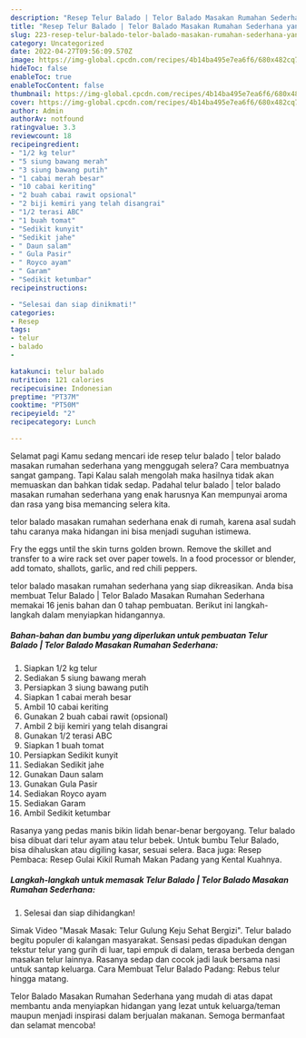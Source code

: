 ```yaml
---
description: "Resep Telur Balado | Telor Balado Masakan Rumahan Sederhana yang Bisa Manjain Lidah, Buat Buka Puasa Bikin Ngiler"
title: "Resep Telur Balado | Telor Balado Masakan Rumahan Sederhana yang Bisa Manjain Lidah, Buat Buka Puasa Bikin Ngiler"
slug: 223-resep-telur-balado-telor-balado-masakan-rumahan-sederhana-yang-bisa-manjain-lidah-buat-buka-puasa-bikin-ngiler
category: Uncategorized
date: 2022-04-27T09:56:09.570Z
image: https://img-global.cpcdn.com/recipes/4b14ba495e7ea6f6/680x482cq70/telur-balado-telor-balado-masakan-rumahan-sederhana-foto-resep-utama.jpg
hideToc: false
enableToc: true
enableTocContent: false
thumbnail: https://img-global.cpcdn.com/recipes/4b14ba495e7ea6f6/680x482cq70/telur-balado-telor-balado-masakan-rumahan-sederhana-foto-resep-utama.jpg
cover: https://img-global.cpcdn.com/recipes/4b14ba495e7ea6f6/680x482cq70/telur-balado-telor-balado-masakan-rumahan-sederhana-foto-resep-utama.jpg
author: Admin
authorAv: notfound
ratingvalue: 3.3
reviewcount: 18
recipeingredient:
- "1/2 kg telur"
- "5 siung bawang merah"
- "3 siung bawang putih"
- "1 cabai merah besar"
- "10 cabai keriting"
- "2 buah cabai rawit opsional"
- "2 biji kemiri yang telah disangrai"
- "1/2 terasi ABC"
- "1 buah tomat"
- "Sedikit kunyit"
- "Sedikit jahe"
- " Daun salam"
- " Gula Pasir"
- " Royco ayam"
- " Garam"
- "Sedikit ketumbar"
recipeinstructions:

- "Selesai dan siap dinikmati!"
categories:
- Resep
tags:
- telur
- balado
- 

katakunci: telur balado  
nutrition: 121 calories
recipecuisine: Indonesian
preptime: "PT37M"
cooktime: "PT50M"
recipeyield: "2"
recipecategory: Lunch

---
```



Selamat pagi Kamu sedang mencari ide resep telur balado | telor balado masakan rumahan sederhana yang menggugah selera? Cara membuatnya sangat gampang. Tapi Kalau salah mengolah maka hasilnya tidak akan memuaskan dan bahkan tidak sedap. Padahal telur balado | telor balado masakan rumahan sederhana yang enak harusnya Kan mempunyai aroma dan rasa yang bisa memancing selera kita.

 telor balado masakan rumahan sederhana enak di rumah, karena asal sudah tahu caranya maka hidangan ini bisa menjadi suguhan istimewa.

Fry the eggs until the skin turns golden brown. Remove the skillet and transfer to a wire rack set over paper towels. In a food processor or blender, add tomato, shallots, garlic, and red chili peppers.


 telor balado masakan rumahan sederhana yang siap dikreasikan. Anda bisa membuat Telur Balado | Telor Balado Masakan Rumahan Sederhana memakai 16 jenis bahan dan 0 tahap pembuatan. Berikut ini langkah-langkah dalam menyiapkan hidangannya.

<!--inarticleads1-->

##### Bahan-bahan dan bumbu yang diperlukan untuk pembuatan Telur Balado | Telor Balado Masakan Rumahan Sederhana:

1. Siapkan 1/2 kg telur
1. Sediakan 5 siung bawang merah
1. Persiapkan 3 siung bawang putih
1. Siapkan 1 cabai merah besar
1. Ambil 10 cabai keriting
1. Gunakan 2 buah cabai rawit (opsional)
1. Ambil 2 biji kemiri yang telah disangrai
1. Gunakan 1/2 terasi ABC
1. Siapkan 1 buah tomat
1. Persiapkan Sedikit kunyit
1. Sediakan Sedikit jahe
1. Gunakan  Daun salam
1. Gunakan  Gula Pasir
1. Sediakan  Royco ayam
1. Sediakan  Garam
1. Ambil Sedikit ketumbar


Rasanya yang pedas manis bikin lidah benar-benar bergoyang. Telur balado bisa dibuat dari telur ayam atau telur bebek. Untuk bumbu Telur Balado, bisa dihaluskan atau digiling kasar, sesuai selera. Baca juga: Resep Pembaca: Resep Gulai Kikil Rumah Makan Padang yang Kental Kuahnya. 

<!--inarticleads2-->

##### Langkah-langkah untuk memasak Telur Balado | Telor Balado Masakan Rumahan Sederhana:


1. Selesai dan siap dihidangkan!

Simak Video &#34;Masak Masak: Telur Gulung Keju Sehat Bergizi&#34;. Telur balado begitu populer di kalangan masyarakat. Sensasi pedas dipadukan dengan tekstur telur yang gurih di luar, tapi empuk di dalam, terasa berbeda dengan masakan telur lainnya. Rasanya sedap dan cocok jadi lauk bersama nasi untuk santap keluarga. Cara Membuat Telur Balado Padang: Rebus telur hingga matang. 

 Telor Balado Masakan Rumahan Sederhana yang mudah di atas dapat membantu anda menyiapkan hidangan yang lezat untuk keluarga/teman maupun menjadi inspirasi dalam berjualan makanan. Semoga bermanfaat dan selamat mencoba!
